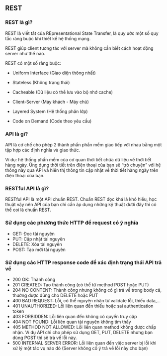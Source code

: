 ## REST

### REST là gì?

REST là viết tắt của REpresentational State Transfer, là quy ước một số quy tắc ràng buộc khi thiết kế hệ thống mạng.

REST giúp client tương tác với server mà không cần biết cách hoạt động server như thế nào.

REST có một số ràng buộc:

- Uniform Interface (Giao diện thông nhất)

- Stateless (Không trạng thái)

- Cacheable (Dữ liệu có thể lưu vào bộ nhớ cache)

- Client-Server (Máy khách - Máy chủ)

- Layered System (Hệ thống phân lớp)

- Code on Demand (Code theo yêu cầu)

### API là gì?

API là cơ chế cho phép 2 thành phần phần mềm giao tiếp với nhau bằng một tập hợp các định nghĩa và giao thức.

Ví dụ: hệ thống phần mềm của cơ quan thời tiết chứa dữ liệu về thời tiết hàng ngày. Ứng dụng thời tiết trên điện thoại của bạn sẽ “trò chuyện” với hệ thống này qua API và hiển thị thông tin cập nhật về thời tiết hàng ngày trên điện thoại của bạn.

### RESTful API là gì?

RESTful API là một API chuẩn REST. Chuẩn REST đọc khá là khó hiểu, học thuật vậy nên API của bạn chỉ cần áp dụng những kỹ thuật dưới đây thì có thể coi là chuẩn REST.

### Sử dụng các phương thức HTTP để request có ý nghĩa

- GET: Đọc tài nguyên
- PUT: Cập nhật tài nguyên
- DELETE: Xóa tài nguyên
- POST: Tạo mới tài nguyên

### Sử dụng các HTTP response code để xác định trạng thái API trả về

- 200 OK: Thành công
- 201 CREATED: Tạo thành công (có thể từ method POST hoặc PUT)
- 204 NO CONTENT: Thành công nhưng không có gì trả về trong body cả, thường được dùng cho DELETE hoặc PUT
- 400 BAD REQUEST: Lỗi, có thể nguyên nhân từ validate lỗi, thiếu data,...
- 401 UNAUTHORIZED: Lỗi liên quan đến thiếu hoặc sai authentication token
- 403 FORBIDDEN: Lỗi liên quan đến không có quyền truy cập
- 404 NOT FOUND: Lỗi liên quan tài nguyên không tìm thấy
- 405 METHOD NOT ALLOWED: Lỗi liên quan method không được chấp nhận. Ví dụ API chỉ cho phép sử dụng GET, PUT, DELETE nhưng bạn dùng POST thì sẽ trả về lỗi này.
- 500 INTERNAL SERVER ERROR: Lỗi liên quan đến việc server bị lỗi khi xử lý một tác vụ nào đó (Server không cố ý trả về lỗi này cho bạn)
